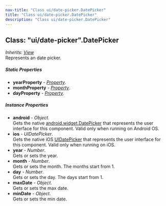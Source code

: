 ```yaml
---
nav-title: "Class ui/date-picker.DatePicker"
title: "Class ui/date-picker.DatePicker"
description: "Class ui/date-picker.DatePicker"
---
```

## Class: "ui/date-picker".DatePicker  
_Inherits:_ [_View_](../../ui/core/view/View.md)  
Represents an date picker.

##### Static Properties
 - **yearProperty** - [_Property_](../../ui/core/dependency-observable/Property.md).
 - **monthProperty** - [_Property_](../../ui/core/dependency-observable/Property.md).
 - **dayProperty** - [_Property_](../../ui/core/dependency-observable/Property.md).

##### Instance Properties
 - **android** - _Object_.    
  Gets the native [android.widget.DatePicker](http://developer.android.com/reference/android/widget/DatePicker.html) that represents the user interface for this component. Valid only when running on Android OS.
 - **ios** - _UIDatePicker_.    
  Gets the native iOS [UIDatePicker](http://developer.apple.com/library/prerelease/ios/documentation/UIKit/Reference/UIDatePicker_Class/index.html) that represents the user interface for this component. Valid only when running on iOS.
 - **year** - _Number_.    
  Gets or sets the year.
 - **month** - _Number_.    
  Gets or sets the month. The months start from 1.
 - **day** - _Number_.    
  Gets or sets the day. The days start from 1.
 - **maxDate** - _Object_.    
  Gets or sets the max date.
 - **minDate** - _Object_.    
  Gets or sets the min date.